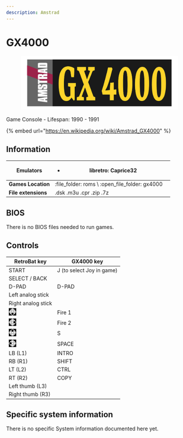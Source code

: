 ```yaml
---
description: Amstrad
---
```


# GX4000

<figure><img src="https://raw.githubusercontent.com/fabricecaruso/es-theme-carbon/5149a33eed46b2af638b06119397d4023b75131f/art/logos/gx4000.svg" alt=""><figcaption></figcaption></figure>

Game Console - Lifespan: 1990 - 1991

{% embed url="https://en.wikipedia.org/wiki/Amstrad_GX4000" %}

## Information

| **Emulators**       | <ul><li>libretro: Caprice32</li></ul>             |   |
| ------------------- | ------------------------------------------------- | - |
| **Games Location**  | :file\_folder: roms \ :open\_file\_folder: gx4000 |   |
| **File extensions** | .dsk .m3u .cpr .zip .7z                           |   |

## BIOS

There is no BIOS files needed to run games.

## Controls

| RetroBat key                                                                        | GX4000 key                |
| ----------------------------------------------------------------------------------- | ------------------------- |
| START                                                                               | J (to select Joy in game) |
| SELECT / BACK                                                                       |                           |
| D-PAD                                                                               | D-PAD                     |
| Left analog stick                                                                   |                           |
| Right analog stick                                                                  |                           |
| ![A](<../../.gitbook/assets/image (1) (2) (1).png>)                                 | Fire 1                    |
| ![B](<../../.gitbook/assets/image (4) (1).png>)                                     | Fire 2                    |
| <img src="../../.gitbook/assets/image (3) (1) (2).png" alt="" data-size="original"> | S                         |
| <img src="../../.gitbook/assets/image (2) (1) (1).png" alt="" data-size="line">     | SPACE                     |
| LB (L1)                                                                             | INTRO                     |
| RB (R1)                                                                             | SHIFT                     |
| LT (L2)                                                                             | CTRL                      |
| RT (R2)                                                                             | COPY                      |
| Left thumb (L3)                                                                     |                           |
| Right thumb (R3)                                                                    |                           |

## Specific system information

There is no specific System information documented here yet.
